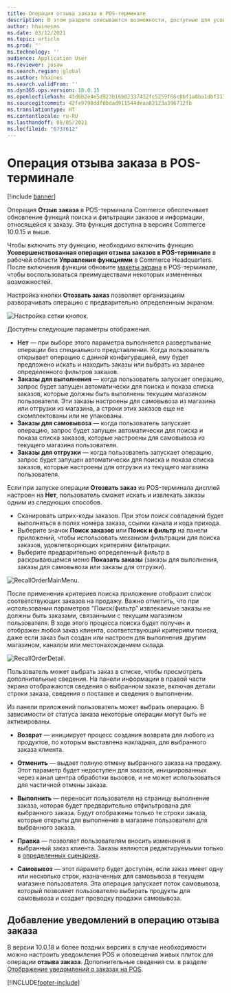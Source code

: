 ```yaml
---
title: Операция отзыва заказа в POS-терминале
description: В этом разделе описываются возможности, доступные для усовершенствования страниц отзыва заказов в POS-терминале.
author: hhainesms
ms.date: 03/12/2021
ms.topic: article
ms.prod: ''
ms.technology: ''
audience: Application User
ms.reviewer: josaw
ms.search.region: global
ms.author: hhaines
ms.search.validFrom: ''
ms.dyn365.ops.version: 10.0.15
ms.openlocfilehash: 43d6b2e4e5d923b16b02337432fc5259f66c0bf1a8ba1dbf311fb76cb3f085e1
ms.sourcegitcommit: 42fe9790ddf0bdad911544deaa82123a396712fb
ms.translationtype: HT
ms.contentlocale: ru-RU
ms.lasthandoff: 08/05/2021
ms.locfileid: "6737612"
---
```

# <a name="recall-order-operation-in-pos"></a>Операция отзыва заказа в POS-терминале

[!include [banner](includes/banner.md)]

Операция **Отзыв заказа** в POS-терминала Commerce обеспечивает обновление функций поиска и фильтрации заказов и информации, относящейся к заказу. Эта функция доступна в версиях Commerce 10.0.15 и выше.

Чтобы включить эту функцию, необходимо включить функцию **Усовершенствованная операция отзыва заказов в POS-терминале** в рабочей области **Управления функциями** в Commerce Headquarters. После включения функции обновите [макеты экрана](pos-screen-layouts.md) в POS-терминале, чтобы воспользоваться преимуществами некоторых измененных возможностей.

Настройка кнопки **Отозвать заказ** позволяет организациям разворачивать операцию с предварительно определенным экраном.

![Настройка сетки кнопок.](media/recallorderbuttongrid.png)

Доступны следующие параметры отображения.
- **Нет** — при выборе этого параметра выполняется развертывание операции без специального представления. Когда пользователь открывает операцию с данной конфигурацией, ему будет предложено искать и находить заказы или выбрать из заранее определенного фильтров заказов.
- **Заказы для выполнения** — когда пользователь запускает операцию, запрос будет запущен автоматически для поиска и показа списка заказов, которые должны быть выполнены текущим магазином пользователя. Эти заказы настроены для самовывоза из магазина или отгрузки из магазина, а строки этих заказов еще не скомплектованы или не упакованы.
- **Заказы для самовывоза** — когда пользователь запускает операцию, запрос будет запущен автоматически для поиска и показа списка заказов, которые настроены для самовывоза из текущего магазина пользователя.
- **Заказы для отгрузки** — когда пользователь запускает операцию, запрос будет запущен автоматически для поиска и показа списка заказов, которые настроены для отгрузки из текущего магазина пользователя.

Если при запуске операции **Отозвать заказ** из POS-терминала дисплей настроен на **Нет**, пользователь сможет искать и извлекать заказы одним из следующих способов.
- Сканировать штрих-коды заказов. При этом поиск совпадений будет выполняться в полях номера заказа, ссылки канала и кода прихода.
- Выберите значок **Поиск заказов** или **Поиск и фильтр** на панели приложений, чтобы использовать механизм фильтрации для поиска заказов, удовлетворяющих критериям фильтрации.
- Выберите предварительно определенный фильтр в раскрывающемся меню **Показать заказы** (заказы для выполнения, заказы для самовывоза или заказы для отгрузки).

![RecallOrderMainMenu.](media/recallordermain.png)

После применения критериев поиска приложение отобразит список соответствующих заказов на продажу. Важно отметить, что при использовании параметров "Поиск/фильтр" извлекаемые заказы не должны быть заказами, связанными с текущим магазином пользователя. В ходе этого процесса поиска будет получен и отображен любой заказ клиента, соответствующий критериям поиска, даже если заказ был создан или настроен для выполнения другим магазином, каналом или местонахождением склада.

![RecallOrderDetail.](media/orderrecalldetail.png)

Пользователь может выбрать заказ в списке, чтобы просмотреть дополнительные сведения. На панели информации в правой части экрана отображаются сведения о выбранном заказе, включая детали строки заказа, сведения о поставке и сведения о выполнении.

Из панели приложений пользователь может выбрать операцию. В зависимости от статуса заказа некоторые операции могут быть не активированы.

- **Возврат** — инициирует процесс создания возврата для любого из продуктов, по которым выставлена накладная, для выбранного заказа клиента.

- **Отменить** — выдает полную отмену выбранного заказа на продажу. Этот параметр будет недоступен для заказов, инициированных через канал центра обработки вызовов, и не может использоваться для частичной отмены заказа.

- **Выполнить** — переносит пользователя на страницу выполнение заказа, которая будет предварительно отфильтрована для выбранного заказа. Будут отображены только те строки заказа, которые открыты для выполнения в магазине пользователя для выбранного заказа.

- **Правка** — позволяет пользователям вносить изменения в выбранный заказ клиента. Заказы являются редактируемыми только в [определенных сценариях](customer-orders-overview.md#edit-an-existing-customer-order).

- **Самовывоз** — этот параметр будет доступен, если заказ имеет одну или несколько строк, назначенных для самовывоза в текущем магазине пользователя. Эта операция запускает поток самовывоза, который позволяет пользователю выбирать продукты для самовывоза и создает проводку продажи самовывоза.

## <a name="add-notifications-to-the-recall-order-operation"></a>Добавление уведомлений в операцию отзыва заказа

В версии 10.0.18 и более поздних версиях в случае необходимости можно настроить уведомления POS и оповещения живых плиток для операции **отзыва заказа**. Дополнительные сведения см. в разделе [Отображение уведомлений о заказах на POS](notifications-pos.md).  

[!INCLUDE[footer-include](../includes/footer-banner.md)]
